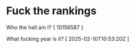 # Fuck the rankings

Who the hell am I?
{ 10156587 }

What fucking year is it?
[ 2025-02-10T10:53:20Z ]
